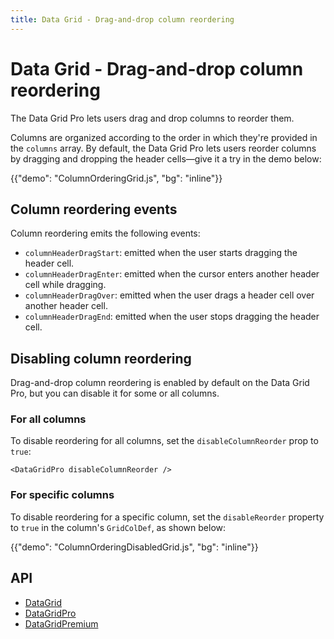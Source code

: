 ```yaml
---
title: Data Grid - Drag-and-drop column reordering
---
```


# Data Grid - Drag-and-drop column reordering [<span class="plan-pro"></span>](/x/introduction/licensing/#pro-plan 'Pro plan')

<p class="description">The Data Grid Pro lets users drag and drop columns to reorder them.</p>

Columns are organized according to the order in which they're provided in the `columns` array.
By default, the Data Grid Pro lets users reorder columns by dragging and dropping the header cells—give it a try in the demo below:

{{"demo": "ColumnOrderingGrid.js", "bg": "inline"}}

## Column reordering events

Column reordering emits the following events:

- `columnHeaderDragStart`: emitted when the user starts dragging the header cell.
- `columnHeaderDragEnter`: emitted when the cursor enters another header cell while dragging.
- `columnHeaderDragOver`: emitted when the user drags a header cell over another header cell.
- `columnHeaderDragEnd`: emitted when the user stops dragging the header cell.

## Disabling column reordering

Drag-and-drop column reordering is enabled by default on the Data Grid Pro, but you can disable it for some or all columns.

### For all columns

To disable reordering for all columns, set the `disableColumnReorder` prop to `true`:

```tsx
<DataGridPro disableColumnReorder />
```

### For specific columns

To disable reordering for a specific column, set the `disableReorder` property to `true` in the column's `GridColDef`, as shown below:

{{"demo": "ColumnOrderingDisabledGrid.js", "bg": "inline"}}

## API

- [DataGrid](/x/api/data-grid/data-grid/)
- [DataGridPro](/x/api/data-grid/data-grid-pro/)
- [DataGridPremium](/x/api/data-grid/data-grid-premium/)
